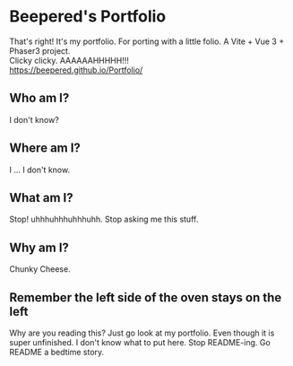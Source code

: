 # Beepered's Portfolio

That's right! It's my portfolio. For porting with a little folio.
A Vite + Vue 3 + Phaser3 project.  
Clicky clicky. AAAAAAHHHHH!!!  
https://beepered.github.io/Portfolio/

## Who am I?

I don't know?

## Where am I?

I ... I don't know.

## What am I?

Stop! uhhhuhhhuhhhuhh. Stop asking me this stuff.

## Why am I?

Chunky Cheese.

## Remember the left side of the oven stays on the left

Why are you reading this? Just go look at my portfolio. Even though it is super unfinished.
I don't know what to put here. Stop README-ing. Go README a bedtime story.
